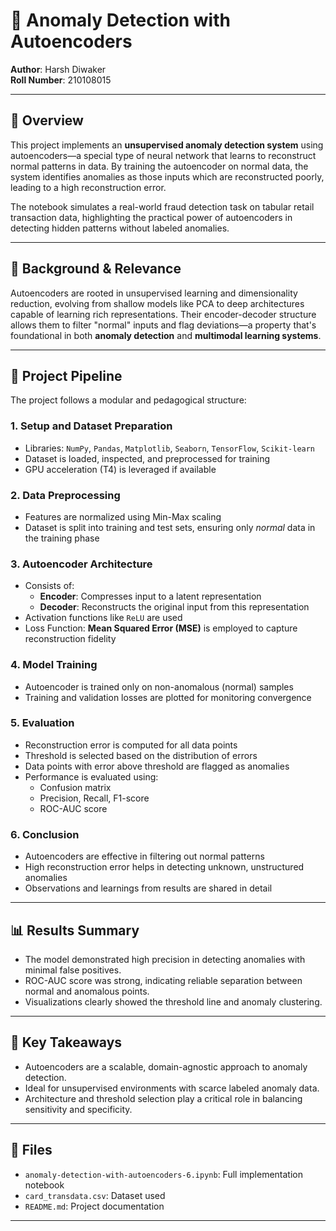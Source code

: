 # 🧠 Anomaly Detection with Autoencoders

**Author**: Harsh Diwaker  
**Roll Number**: 210108015

---

## 📌 Overview

This project implements an **unsupervised anomaly detection system** using autoencoders—a special type of neural network that learns to reconstruct normal patterns in data. By training the autoencoder on normal data, the system identifies anomalies as those inputs which are reconstructed poorly, leading to a high reconstruction error.

The notebook simulates a real-world fraud detection task on tabular retail transaction data, highlighting the practical power of autoencoders in detecting hidden patterns without labeled anomalies.

---

## 🧩 Background & Relevance

Autoencoders are rooted in unsupervised learning and dimensionality reduction, evolving from shallow models like PCA to deep architectures capable of learning rich representations. Their encoder-decoder structure allows them to filter "normal" inputs and flag deviations—a property that's foundational in both **anomaly detection** and **multimodal learning systems**.

---

## 🚧 Project Pipeline

The project follows a modular and pedagogical structure:

### 1. **Setup and Dataset Preparation**
- Libraries: `NumPy`, `Pandas`, `Matplotlib`, `Seaborn`, `TensorFlow`, `Scikit-learn`
- Dataset is loaded, inspected, and preprocessed for training
- GPU acceleration (T4) is leveraged if available

### 2. **Data Preprocessing**
- Features are normalized using Min-Max scaling
- Dataset is split into training and test sets, ensuring only *normal* data in the training phase

### 3. **Autoencoder Architecture**
- Consists of:
  - **Encoder**: Compresses input to a latent representation
  - **Decoder**: Reconstructs the original input from this representation
- Activation functions like `ReLU` are used
- Loss Function: **Mean Squared Error (MSE)** is employed to capture reconstruction fidelity

### 4. **Model Training**
- Autoencoder is trained only on non-anomalous (normal) samples
- Training and validation losses are plotted for monitoring convergence

### 5. **Evaluation**
- Reconstruction error is computed for all data points
- Threshold is selected based on the distribution of errors
- Data points with error above threshold are flagged as anomalies
- Performance is evaluated using:
  - Confusion matrix
  - Precision, Recall, F1-score
  - ROC-AUC score

### 6. **Conclusion**
- Autoencoders are effective in filtering out normal patterns
- High reconstruction error helps in detecting unknown, unstructured anomalies
- Observations and learnings from results are shared in detail

---

## 📊 Results Summary

- The model demonstrated high precision in detecting anomalies with minimal false positives.
- ROC-AUC score was strong, indicating reliable separation between normal and anomalous points.
- Visualizations clearly showed the threshold line and anomaly clustering.

---

## 📌 Key Takeaways

- Autoencoders are a scalable, domain-agnostic approach to anomaly detection.
- Ideal for unsupervised environments with scarce labeled anomaly data.
- Architecture and threshold selection play a critical role in balancing sensitivity and specificity.

---

## 📁 Files

- `anomaly-detection-with-autoencoders-6.ipynb`: Full implementation notebook
- `card_transdata.csv`: Dataset used
- `README.md`: Project documentation

---

